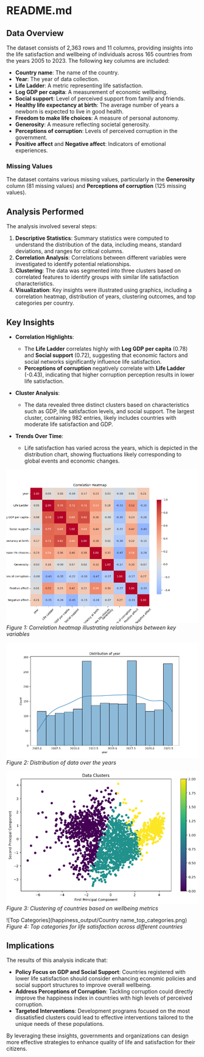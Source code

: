 # README.md

## Data Overview

The dataset consists of 2,363 rows and 11 columns, providing insights into the life satisfaction and wellbeing of individuals across 165 countries from the years 2005 to 2023. The following key columns are included:

- **Country name**: The name of the country.
- **Year**: The year of data collection.
- **Life Ladder**: A metric representing life satisfaction.
- **Log GDP per capita**: A measurement of economic wellbeing.
- **Social support**: Level of perceived support from family and friends.
- **Healthy life expectancy at birth**: The average number of years a newborn is expected to live in good health.
- **Freedom to make life choices**: A measure of personal autonomy.
- **Generosity**: A measure reflecting societal generosity.
- **Perceptions of corruption**: Levels of perceived corruption in the government.
- **Positive affect** and **Negative affect**: Indicators of emotional experiences.

### Missing Values

The dataset contains various missing values, particularly in the **Generosity** column (81 missing values) and **Perceptions of corruption** (125 missing values).

## Analysis Performed

The analysis involved several steps:
1. **Descriptive Statistics**: Summary statistics were computed to understand the distribution of the data, including means, standard deviations, and ranges for critical columns.
2. **Correlation Analysis**: Correlations between different variables were investigated to identify potential relationships.
3. **Clustering**: The data was segmented into three clusters based on correlated features to identify groups with similar life satisfaction characteristics.
4. **Visualization**: Key insights were illustrated using graphics, including a correlation heatmap, distribution of years, clustering outcomes, and top categories per country.

## Key Insights

- **Correlation Highlights**: 
  - The **Life Ladder** correlates highly with **Log GDP per capita** (0.78) and **Social support** (0.72), suggesting that economic factors and social networks significantly influence life satisfaction.
  - **Perceptions of corruption** negatively correlate with **Life Ladder** (-0.43), indicating that higher corruption perception results in lower life satisfaction.

- **Cluster Analysis**: 
  - The data revealed three distinct clusters based on characteristics such as GDP, life satisfaction levels, and social support. The largest cluster, containing 982 entries, likely includes countries with moderate life satisfaction and GDP.

- **Trends Over Time**: 
  - Life satisfaction has varied across the years, which is depicted in the distribution chart, showing fluctuations likely corresponding to global events and economic changes.

![Correlation Heatmap](happiness_output/correlation_heatmap.png)  
*Figure 1: Correlation heatmap illustrating relationships between key variables*

![Year Distribution](happiness_output/year_distribution.png)  
*Figure 2: Distribution of data over the years*

![Clusters](happiness_output/clusters.png)  
*Figure 3: Clustering of countries based on wellbeing metrics*

![Top Categories](happiness_output/Country name_top_categories.png)  
*Figure 4: Top categories for life satisfaction across different countries*

## Implications

The results of this analysis indicate that:
- **Policy Focus on GDP and Social Support**: Countries registered with lower life satisfaction should consider enhancing economic policies and social support structures to improve overall wellbeing.
- **Address Perceptions of Corruption**: Tackling corruption could directly improve the happiness index in countries with high levels of perceived corruption.
- **Targeted Interventions**: Development programs focused on the most dissatisfied clusters could lead to effective interventions tailored to the unique needs of these populations.

By leveraging these insights, governments and organizations can design more effective strategies to enhance quality of life and satisfaction for their citizens.